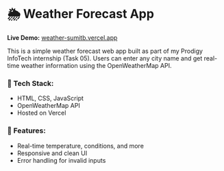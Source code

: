 # 🌦️ Weather Forecast App

**Live Demo:** [weather-sumitb.vercel.app](https://weather-sumitb.vercel.app/)

This is a simple weather forecast web app built as part of my Prodigy InfoTech internship (Task 05). Users can enter any city name and get real-time weather information using the OpenWeatherMap API.

### 🔧 Tech Stack:
- HTML, CSS, JavaScript
- OpenWeatherMap API
- Hosted on Vercel

### 🚀 Features:
- Real-time temperature, conditions, and more
- Responsive and clean UI
- Error handling for invalid inputs
